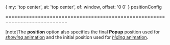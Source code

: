 <!--merge--><!--/merge-->
<!--custom_default_for_windows_phone_8-->{ my: 'top center', at: 'top center', of: window, offset: '0 0' }<!--/custom_default_for_windows_phone_8-->
<!--type-->positionConfig<!--/type-->
<!--keep--><!--/keep-->
===========================================================================
<!--fullDescription-->
[note]The **position** option also specifies the final **Popup** position used for [*showing* animation](/Documentation/ApiReference/UI_Widgets/dxPopup/Configuration/animation/#show) and the initial position used for [*hiding* animation](/Documentation/ApiReference/UI_Widgets/dxPopup/Configuration/animation/#hide).
<!--/fullDescription-->
